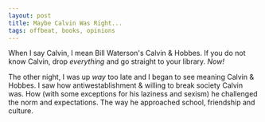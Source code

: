 ```yaml
---
layout: post
title: Maybe Calvin Was Right...
tags: offbeat, books, opinions
---
```


When I say Calvin, I mean Bill Waterson's Calvin & Hobbes. If you do not know Calvin, drop *everything* and go straight to your library. *Now!*  
  
The other night, I was up *way* too late and I began to see meaning Calvin & Hobbes. I saw how antiwestablishment & willing to break society Calvin was. How (with some exceptions for his laziness and sexism) he challenged the norm and expectations. The way he approached school, friendship and culture.  
  

